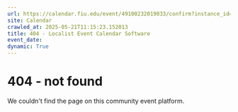 ```yaml
---
url: https://calendar.fiu.edu/event/49100232019033/confirm?instance_id=49100232020058&return=https%3A%2F%2Fcalendar.fiu.edu%2Fcalendar%3Fevent_types%255B%255D%3D121722
site: Calendar
crawled_at: 2025-05-21T11:15:23.152013
title: 404 - Localist Event Calendar Software
event_date: 
dynamic: True
---
```


# 404 - not found
We couldn't find the page on this community event platform.
